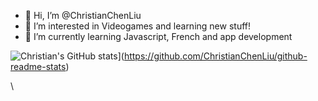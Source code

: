 - 👋 Hi, I’m @ChristianChenLiu
- 👀 I’m interested in Videogames and learning new stuff!
- 🌱 I’m currently learning Javascript, French and app development

![Christian's GitHub stats](https://github-readme-stats.vercel.app/api?username=ChristianChenLiu)](https://github.com/ChristianChenLiu/github-readme-stats)

<!---
ChristianChenLiu/ChristianChenLiu is a ✨ special ✨ repository because its `README.md` (this file) appears on your GitHub profile.
You can click the Preview link to take a look at your changes.
--->
\
